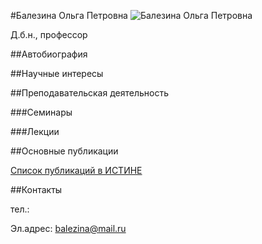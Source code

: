 #Балезина  Ольга Петровна
![Балезина  Ольга Петровна](./balezina.jpg "Балезина  Ольга Петровна")

Д.б.н., профессор

##Автобиография


##Научные интересы

	 
##Преподавательская деятельность

###Семинары


###Лекции


##Основные публикации

[Список публикаций в ИСТИНЕ](http://istina.msu.ru/profile/BalezinaOP/)


##Контакты

тел.:

Эл.адрес: balezina@mail.ru